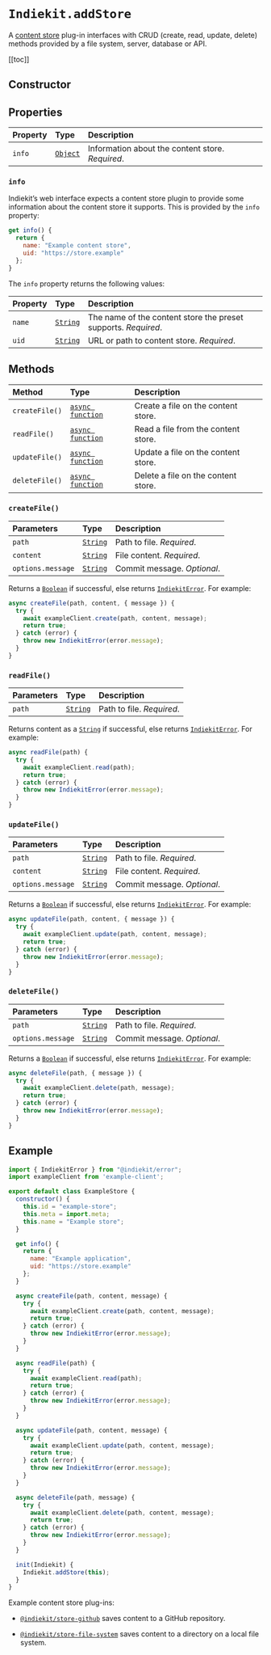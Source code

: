 # `Indiekit.addStore`

A [content store](../../concepts.md#content-store) plug-in interfaces with CRUD (create, read, update, delete) methods provided by a file system, server, database or API.

[[toc]]

## Constructor

<!--@include: .plugin-constructor.md-->

## Properties

| Property | Type | Description |
| :------- | :--- | :---------- |
| `info` | [`Object`][] | Information about the content store. _Required_. |

### `info`

Indiekit’s web interface expects a content store plugin to provide some information about the content store it supports. This is provided by the `info` property:

```js
get info() {
  return {
    name: "Example content store",
    uid: "https://store.example"
  };
}
```

The `info` property returns the following values:

| Property | Type | Description |
| :------- | :--- | :---------- |
| `name` | [`String`][] | The name of the content store the preset supports. _Required_. |
| `uid` | [`String`][] | URL or path to content store. _Required_. |

## Methods

| Method | Type | Description |
| :----- | :--- | :---------- |
| `createFile()` | [`async function`][] | Create a file on the content store. |
| `readFile()` | [`async function`][] | Read a file from the content store. |
| `updateFile()` | [`async function`][] | Update a file on the content store. |
| `deleteFile()` | [`async function`][] | Delete a file on the content store. |

### `createFile()`

| Parameters | Type | Description |
| :--------- | :--- | :---------- |
| `path` | [`String`][] | Path to file. _Required_. |
| `content` | [`String`][] | File content. _Required_. |
| `options.message` | [`String`][] | Commit message. _Optional_. |

Returns a [`Boolean`][] if successful, else returns [`IndiekitError`][]. For example:

```js
async createFile(path, content, { message }) {
  try {
    await exampleClient.create(path, content, message);
    return true;
  } catch (error) {
    throw new IndiekitError(error.message);
  }
}
```

### `readFile()`

| Parameters | Type | Description |
| :--------- | :--- | :---------- |
| `path` | [`String`][] | Path to file. _Required_. |

Returns content as a [`String`][] if successful, else returns [`IndiekitError`][]. For example:

```js
async readFile(path) {
  try {
    await exampleClient.read(path);
    return true;
  } catch (error) {
    throw new IndiekitError(error.message);
  }
}
```

### `updateFile()`

| Parameters | Type | Description |
| :--------- | :--- | :---------- |
| `path` | [`String`][] | Path to file. _Required_. |
| `content` | [`String`][] | File content. _Required_. |
| `options.message` | [`String`][] | Commit message. _Optional_. |

Returns a [`Boolean`][] if successful, else returns [`IndiekitError`][]. For example:

```js
async updateFile(path, content, { message }) {
  try {
    await exampleClient.update(path, content, message);
    return true;
  } catch (error) {
    throw new IndiekitError(error.message);
  }
}
```

### `deleteFile()`

| Parameters | Type | Description |
| :--------- | :--- | :---------- |
| `path` | [`String`][] | Path to file. _Required_. |
| `options.message` | [`String`][] | Commit message. _Optional_. |

Returns a [`Boolean`][] if successful, else returns [`IndiekitError`][]. For example:

```js
async deleteFile(path, { message }) {
  try {
    await exampleClient.delete(path, message);
    return true;
  } catch (error) {
    throw new IndiekitError(error.message);
  }
}
```

## Example

```js
import { IndiekitError } from "@indiekit/error";
import exampleClient from 'example-client';

export default class ExampleStore {
  constructor() {
    this.id = "example-store";
    this.meta = import.meta;
    this.name = "Example store";
  }

  get info() {
    return {
      name: "Example application",
      uid: "https://store.example"
    };
  }

  async createFile(path, content, message) {
    try {
      await exampleClient.create(path, content, message);
      return true;
    } catch (error) {
      throw new IndiekitError(error.message);
    }
  }

  async readFile(path) {
    try {
      await exampleClient.read(path);
      return true;
    } catch (error) {
      throw new IndiekitError(error.message);
    }
  }

  async updateFile(path, content, message) {
    try {
      await exampleClient.update(path, content, message);
      return true;
    } catch (error) {
      throw new IndiekitError(error.message);
    }
  }

  async deleteFile(path, message) {
    try {
      await exampleClient.delete(path, content, message);
      return true;
    } catch (error) {
      throw new IndiekitError(error.message);
    }
  }

  init(Indiekit) {
    Indiekit.addStore(this);
  }
}
```

Example content store plug-ins:

- [`@indiekit/store-github`](https://github.com/getindiekit/indiekit/tree/main/packages/store-github) saves content to a GitHub repository.

- [`@indiekit/store-file-system`](https://github.com/getindiekit/indiekit/tree/main/packages/store-file-system) saves content to a directory on a local file system.

[`async function`]: https://developer.mozilla.org/en-US/docs/Web/JavaScript/Reference/Statements/async_function
[`Boolean`]: https://developer.mozilla.org/en-US/docs/Web/JavaScript/Reference/Global_Objects/Boolean
[`Object`]: https://developer.mozilla.org/en-US/docs/Web/JavaScript/Reference/Global_Objects/Object
[`String`]: https://developer.mozilla.org/en-US/docs/Web/JavaScript/Reference/Global_Objects/String
[`IndiekitError`]: error.md
